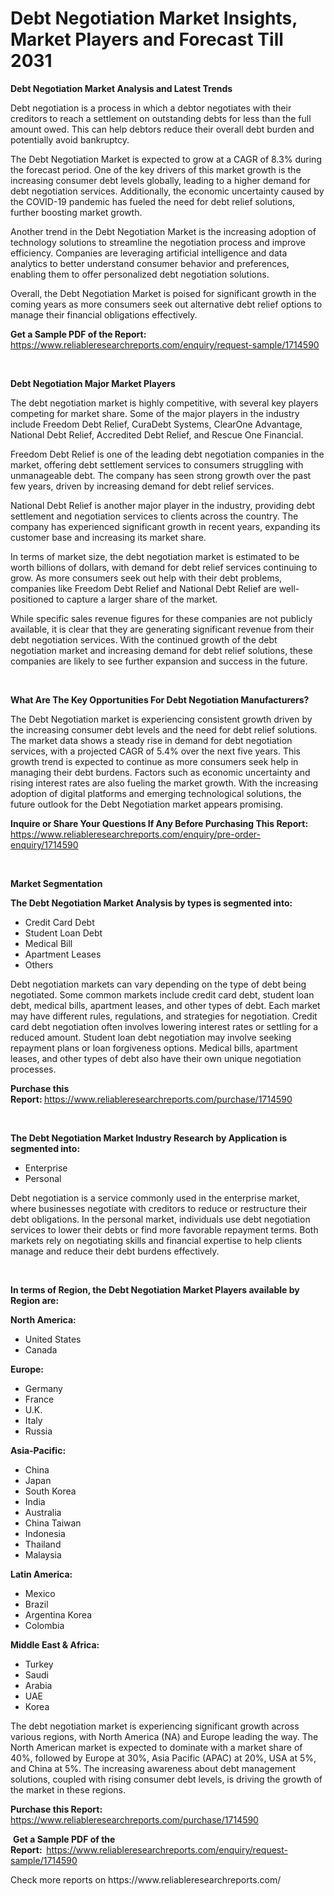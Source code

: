 <p><h1>Debt Negotiation Market Insights, Market Players and Forecast Till 2031</h1></p><p><strong>Debt Negotiation Market Analysis and Latest Trends</strong></p>
<p><p>Debt negotiation is a process in which a debtor negotiates with their creditors to reach a settlement on outstanding debts for less than the full amount owed. This can help debtors reduce their overall debt burden and potentially avoid bankruptcy.</p><p>The Debt Negotiation Market is expected to grow at a CAGR of 8.3% during the forecast period. One of the key drivers of this market growth is the increasing consumer debt levels globally, leading to a higher demand for debt negotiation services. Additionally, the economic uncertainty caused by the COVID-19 pandemic has fueled the need for debt relief solutions, further boosting market growth.</p><p>Another trend in the Debt Negotiation Market is the increasing adoption of technology solutions to streamline the negotiation process and improve efficiency. Companies are leveraging artificial intelligence and data analytics to better understand consumer behavior and preferences, enabling them to offer personalized debt negotiation solutions.</p><p>Overall, the Debt Negotiation Market is poised for significant growth in the coming years as more consumers seek out alternative debt relief options to manage their financial obligations effectively.</p></p>
<p><strong>Get a Sample PDF of the Report:&nbsp;</strong> <a href="https://www.reliableresearchreports.com/enquiry/request-sample/1714590">https://www.reliableresearchreports.com/enquiry/request-sample/1714590</a></p>
<p>&nbsp;</p>
<p><strong>Debt Negotiation Major Market Players</strong></p>
<p><p>The debt negotiation market is highly competitive, with several key players competing for market share. Some of the major players in the industry include Freedom Debt Relief, CuraDebt Systems, ClearOne Advantage, National Debt Relief, Accredited Debt Relief, and Rescue One Financial.</p><p>Freedom Debt Relief is one of the leading debt negotiation companies in the market, offering debt settlement services to consumers struggling with unmanageable debt. The company has seen strong growth over the past few years, driven by increasing demand for debt relief services.</p><p>National Debt Relief is another major player in the industry, providing debt settlement and negotiation services to clients across the country. The company has experienced significant growth in recent years, expanding its customer base and increasing its market share.</p><p>In terms of market size, the debt negotiation market is estimated to be worth billions of dollars, with demand for debt relief services continuing to grow. As more consumers seek out help with their debt problems, companies like Freedom Debt Relief and National Debt Relief are well-positioned to capture a larger share of the market.</p><p>While specific sales revenue figures for these companies are not publicly available, it is clear that they are generating significant revenue from their debt negotiation services. With the continued growth of the debt negotiation market and increasing demand for debt relief solutions, these companies are likely to see further expansion and success in the future.</p></p>
<p>&nbsp;</p>
<p><strong>What Are The Key Opportunities For Debt Negotiation Manufacturers?</strong></p>
<p><p>The Debt Negotiation market is experiencing consistent growth driven by the increasing consumer debt levels and the need for debt relief solutions. The market data shows a steady rise in demand for debt negotiation services, with a projected CAGR of 5.4% over the next five years. This growth trend is expected to continue as more consumers seek help in managing their debt burdens. Factors such as economic uncertainty and rising interest rates are also fueling the market growth. With the increasing adoption of digital platforms and emerging technological solutions, the future outlook for the Debt Negotiation market appears promising.</p></p>
<p><strong>Inquire or Share Your Questions If Any Before Purchasing This Report:</strong> <a href="https://www.reliableresearchreports.com/enquiry/pre-order-enquiry/1714590">https://www.reliableresearchreports.com/enquiry/pre-order-enquiry/1714590</a></p>
<p>&nbsp;</p>
<p><strong>Market Segmentation</strong></p>
<p><strong>The Debt Negotiation Market Analysis by types is segmented into:</strong></p>
<p><ul><li>Credit Card Debt</li><li>Student Loan Debt</li><li>Medical Bill</li><li>Apartment Leases</li><li>Others</li></ul></p>
<p><p>Debt negotiation markets can vary depending on the type of debt being negotiated. Some common markets include credit card debt, student loan debt, medical bills, apartment leases, and other types of debt. Each market may have different rules, regulations, and strategies for negotiation. Credit card debt negotiation often involves lowering interest rates or settling for a reduced amount. Student loan debt negotiation may involve seeking repayment plans or loan forgiveness options. Medical bills, apartment leases, and other types of debt also have their own unique negotiation processes.</p></p>
<p><strong>Purchase this Report:&nbsp;</strong><a href="https://www.reliableresearchreports.com/purchase/1714590">https://www.reliableresearchreports.com/purchase/1714590</a></p>
<p>&nbsp;</p>
<p><strong>The Debt Negotiation Market Industry Research by Application is segmented into:</strong></p>
<p><ul><li>Enterprise</li><li>Personal</li></ul></p>
<p><p>Debt negotiation is a service commonly used in the enterprise market, where businesses negotiate with creditors to reduce or restructure their debt obligations. In the personal market, individuals use debt negotiation services to lower their debts or find more favorable repayment terms. Both markets rely on negotiating skills and financial expertise to help clients manage and reduce their debt burdens effectively.</p></p>
<p>&nbsp;</p>
<p><strong>In terms of Region, the Debt Negotiation Market Players available by Region are:</strong></p>
<p>
    <p> <strong> North America: </strong>
        <ul>
            <li>United States</li>
            <li>Canada</li>
        </ul>
        </p> 
    <p> <strong> Europe: </strong>
        <ul>
            <li>Germany</li>
            <li>France</li>
            <li>U.K.</li>
            <li>Italy</li>
            <li>Russia</li>
        </ul>
        </p> 
    <p> <strong> Asia-Pacific: </strong>
        <ul>
            <li>China</li>
            <li>Japan</li>
            <li>South Korea</li>
            <li>India</li>
            <li>Australia</li>
            <li>China Taiwan</li>
            <li>Indonesia</li>
            <li>Thailand</li>
            <li>Malaysia</li>
        </ul>
        </p> 
    <p> <strong> Latin America: </strong>
        <ul>
            <li>Mexico</li>
            <li>Brazil</li>
            <li>Argentina Korea</li>
            <li>Colombia</li>
        </ul>
        </p> 
    <p> <strong> Middle East & Africa: </strong>
        <ul>
            <li>Turkey</li>
            <li>Saudi</li>
            <li>Arabia</li>
            <li>UAE</li>
            <li>Korea</li>
        </ul>
    </p>
    </p>
<p><p>The debt negotiation market is experiencing significant growth across various regions, with North America (NA) and Europe leading the way. The North American market is expected to dominate with a market share of 40%, followed by Europe at 30%, Asia Pacific (APAC) at 20%, USA at 5%, and China at 5%. The increasing awareness about debt management solutions, coupled with rising consumer debt levels, is driving the growth of the market in these regions.</p></p>
<p><strong>Purchase this Report: </strong><a href="https://www.reliableresearchreports.com/purchase/1714590">https://www.reliableresearchreports.com/purchase/1714590</a></p>
<p>&nbsp;<strong>Get a Sample PDF of the Report:&nbsp;&nbsp;</strong><a href="https://www.reliableresearchreports.com/enquiry/request-sample/1714590">https://www.reliableresearchreports.com/enquiry/request-sample/1714590</a></p>
<p><strong></strong></p>
<p>Check more reports on https://www.reliableresearchreports.com/</p>